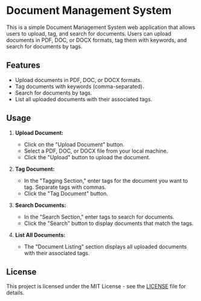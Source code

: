 # Document Management System

This is a simple Document Management System web application that allows users to upload, tag, and search for documents. Users can upload documents in PDF, DOC, or DOCX formats, tag them with keywords, and search for documents by tags.

## Features

- Upload documents in PDF, DOC, or DOCX formats.
- Tag documents with keywords (comma-separated).
- Search for documents by tags.
- List all uploaded documents with their associated tags.

## Usage

1. **Upload Document:**

   - Click on the "Upload Document" button.
   - Select a PDF, DOC, or DOCX file from your local machine.
   - Click the "Upload" button to upload the document.

2. **Tag Document:**

   - In the "Tagging Section," enter tags for the document you want to tag. Separate tags with commas.
   - Click the "Tag Document" button.

3. **Search Documents:**

   - In the "Search Section," enter tags to search for documents.
   - Click the "Search" button to display documents that match the tags.

4. **List All Documents:**

   - The "Document Listing" section displays all uploaded documents with their associated tags.

## License

This project is licensed under the MIT License - see the [LICENSE](LICENSE) file for details.
